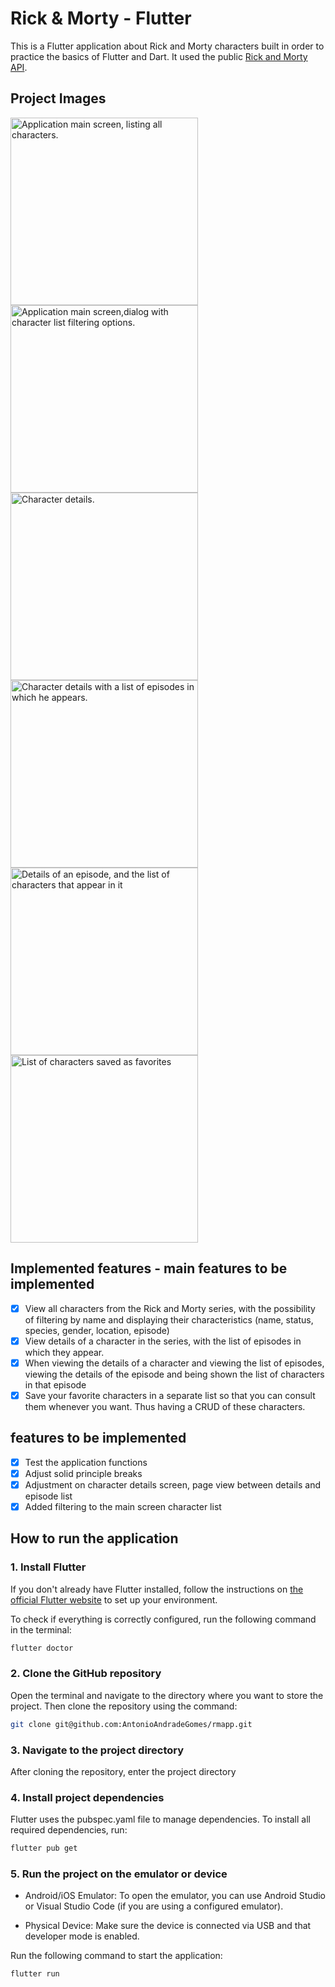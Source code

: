 # Rick & Morty - Flutter

This is a Flutter application about Rick and Morty characters built in order to practice the basics of Flutter and Dart. It used the public [Rick and Morty API](https://rickandmortyapi.com/).

## Project Images
<div style="display: inline-block;">
<img src="./doc/img/home.png" alt="Application main screen, listing all characters." width="300"/>
<img src="./doc/img/filter.png" alt="Application main screen,dialog with character list filtering options." width="300"/>
<img src="./doc/img/detail_character_1.png" alt="Character details." width="300"/>
<img src="./doc/img/detail_character_2.png" alt="Character details with a list of episodes in which he appears." width="300"/>
<img src="./doc/img/detail_episode.png" alt="Details of an episode, and the list of characters that appear in it" width="300"/>
<img src="./doc/img/favorites.png" alt="List of characters saved as favorites" width="300"/>
</div>

## Implemented features - main features to be implemented

* [x] View all characters from the Rick and Morty series, with the possibility of filtering by name and displaying their characteristics (name, status, species, gender, location, episode)
* [x] View details of a character in the series, with the list of episodes in which they appear.
* [x] When viewing the details of a character and viewing the list of episodes, viewing the details of the episode and being shown the list of characters in that episode
* [x] Save your favorite characters in a separate list so that you can consult them whenever you want. Thus having a CRUD of these characters.
  
## features to be implemented

* [x] Test the application functions
* [x] Adjust solid principle breaks
* [x] Adjustment on character details screen, page view between details and episode list
* [x] Added filtering to the main screen character list

## How to run the application

### 1. Install Flutter

If you don't already have Flutter installed, follow the instructions on [the official Flutter website](https://flutter.dev/) to set up your environment.

To check if everything is correctly configured, run the following command in the terminal:

```bash
flutter doctor
````

### 2. Clone the GitHub repository

Open the terminal and navigate to the directory where you want to store the project. Then clone the repository using the command:

```bash
git clone git@github.com:AntonioAndradeGomes/rmapp.git
`````

### 3. Navigate to the project directory

After cloning the repository, enter the project directory

### 4. Install project dependencies

Flutter uses the pubspec.yaml file to manage dependencies. To install all required dependencies, run:

```bash
flutter pub get
````

### 5. Run the project on the emulator or device

- Android/iOS Emulator: To open the emulator, you can use Android Studio or Visual Studio Code (if you are using a configured emulator).

- Physical Device: Make sure the device is connected via USB and that developer mode is enabled.

Run the following command to start the application:

```bash
flutter run
````
